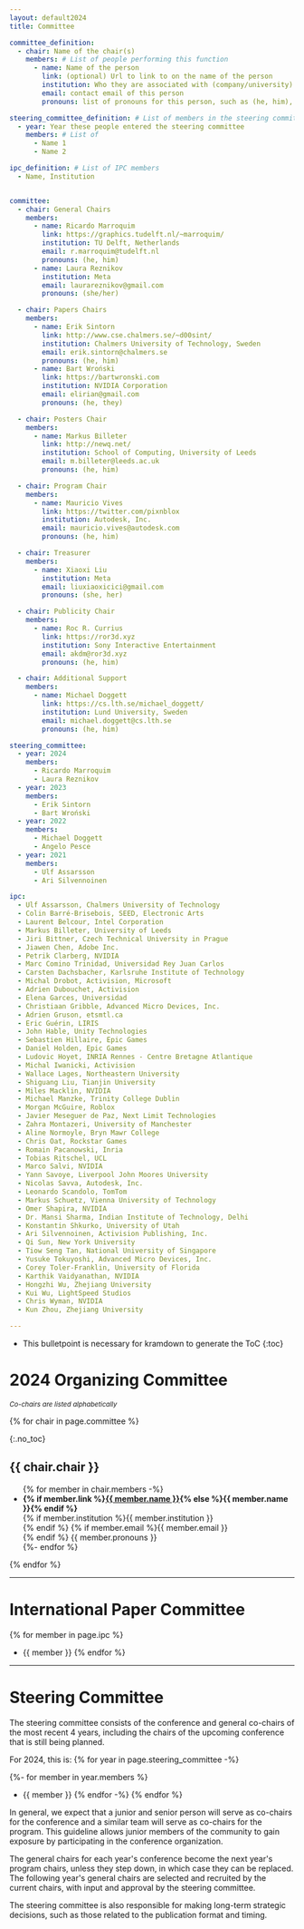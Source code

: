 ```yaml
---
layout: default2024
title: Committee

committee_definition:
  - chair: Name of the chair(s)
    members: # List of people performing this function
      - name: Name of the person
        link: (optional) Url to link to on the name of the person
        institution: Who they are associated with (company/university)
        email: contact email of this person
        pronouns: list of pronouns for this person, such as (he, him), (she, her), etc

steering_committee_definition: # List of members in the steering committee, by year
  - year: Year these people entered the steering committee
    members: # List of 
      - Name 1
      - Name 2

ipc_definition: # List of IPC members
  - Name, Institution


committee:
  - chair: General Chairs
    members:
      - name: Ricardo Marroquim
        link: https://graphics.tudelft.nl/~marroquim/
        institution: TU Delft, Netherlands
        email: r.marroquim@tudelft.nl
        pronouns: (he, him)
      - name: Laura Reznikov
        institution: Meta
        email: laurareznikov@gmail.com
        pronouns: (she/her)

  - chair: Papers Chairs
    members:
      - name: Erik Sintorn
        link: http://www.cse.chalmers.se/~d00sint/
        institution: Chalmers University of Technology, Sweden
        email: erik.sintorn@chalmers.se
        pronouns: (he, him)
      - name: Bart Wroński
        link: https://bartwronski.com
        institution: NVIDIA Corporation
        email: elirian@gmail.com
        pronouns: (he, they)

  - chair: Posters Chair
    members:
      - name: Markus Billeter
        link: http://newq.net/
        institution: School of Computing, University of Leeds
        email: m.billeter@leeds.ac.uk
        pronouns: (he, him)

  - chair: Program Chair
    members:
      - name: Mauricio Vives
        link: https://twitter.com/pixnblox
        institution: Autodesk, Inc.
        email: mauricio.vives@autodesk.com
        pronouns: (he, him)

  - chair: Treasurer
    members:
      - name: Xiaoxi Liu
        institution: Meta
        email: liuxiaoxicici@gmail.com
        pronouns: (she, her)

  - chair: Publicity Chair
    members:
      - name: Roc R. Currius
        link: https://ror3d.xyz
        institution: Sony Interactive Entertainment
        email: akdm@ror3d.xyz
        pronouns: (he, him)

  - chair: Additional Support
    members:
      - name: Michael Doggett
        link: https://cs.lth.se/michael_doggett/
        institution: Lund University, Sweden
        email: michael.doggett@cs.lth.se
        pronouns: (he, him)

steering_committee:
  - year: 2024
    members:
      - Ricardo Marroquim
      - Laura Reznikov
  - year: 2023
    members:
      - Erik Sintorn
      - Bart Wroński
  - year: 2022
    members:
      - Michael Doggett
      - Angelo Pesce
  - year: 2021
    members:
      - Ulf Assarsson
      - Ari Silvennoinen

ipc:
  - Ulf Assarsson, Chalmers University of Technology
  - Colin Barré-Brisebois, SEED, Electronic Arts
  - Laurent Belcour, Intel Corporation
  - Markus Billeter, University of Leeds
  - Jiri Bittner, Czech Technical University in Prague
  - Jiawen Chen, Adobe Inc.
  - Petrik Clarberg, NVIDIA
  - Marc Comino Trinidad, Universidad Rey Juan Carlos
  - Carsten Dachsbacher, Karlsruhe Institute of Technology
  - Michal Drobot, Activision, Microsoft
  - Adrien Dubouchet, Activision
  - Elena Garces, Universidad
  - Christiaan Gribble, Advanced Micro Devices, Inc.
  - Adrien Gruson, etsmtl.ca
  - Eric Guérin, LIRIS
  - John Hable, Unity Technologies
  - Sebastien Hillaire, Epic Games
  - Daniel Holden, Epic Games
  - Ludovic Hoyet, INRIA Rennes - Centre Bretagne Atlantique
  - Michal Iwanicki, Activision
  - Wallace Lages, Northeastern University
  - Shiguang Liu, Tianjin University
  - Miles Macklin, NVIDIA
  - Michael Manzke, Trinity College Dublin
  - Morgan McGuire, Roblox
  - Javier Meseguer de Paz, Next Limit Technologies
  - Zahra Montazeri, University of Manchester
  - Aline Normoyle, Bryn Mawr College
  - Chris Oat, Rockstar Games
  - Romain Pacanowski, Inria
  - Tobias Ritschel, UCL
  - Marco Salvi, NVIDIA
  - Yann Savoye, Liverpool John Moores University
  - Nicolas Savva, Autodesk, Inc.
  - Leonardo Scandolo, TomTom
  - Markus Schuetz, Vienna University of Technology
  - Omer Shapira, NVIDIA
  - Dr. Mansi Sharma, Indian Institute of Technology, Delhi
  - Konstantin Shkurko, University of Utah
  - Ari Silvennoinen, Activision Publishing, Inc.
  - Qi Sun, New York University
  - Tiow Seng Tan, National University of Singapore
  - Yusuke Tokuyoshi, Advanced Micro Devices, Inc.
  - Corey Toler-Franklin, University of Florida
  - Karthik Vaidyanathan, NVIDIA
  - Hongzhi Wu, Zhejiang University
  - Kui Wu, LightSpeed Studios
  - Chris Wyman, NVIDIA
  - Kun Zhou, Zhejiang University

---
```


* This bulletpoint is necessary for kramdown to generate the ToC
{:toc}

# 2024 Organizing Committee

<small>*Co-chairs are listed alphabetically*</small>


{% for chair in page.committee %}

{:.no_toc}
## {{ chair.chair }}
<ul class="three-columns">
  {% for member in chair.members -%}
  <li> 
		<b class="member-name">{% if member.link %}<a href="{{ member.link }}" target="_blank">{{ member.name }}</a>{% else %}{{ member.name }}{% endif %}</b><br>
		{% if member.institution %}{{ member.institution }}<br>{% endif %}
		{% if member.email %}{{ member.email }}<br>{% endif %}
		{{ member.pronouns }}
	</li>
  {%- endfor %}
</ul>
{% endfor %}

---

# International Paper Committee

{% for member in page.ipc %}
- {{ member }}
{% endfor %}


---

# Steering Committee

The steering committee consists of the conference and general
co-chairs of the most recent 4 years, including the chairs of the
upcoming conference that is still being planned.

For 2024, this is:
{% for year in page.steering_committee -%}
<!-- {{ year.year }} -->
{%- for member in year.members %}
- {{ member }}
{% endfor -%}
{% endfor %}

In general, we expect that a junior and senior person will serve as
co-chairs for the conference and a similar team will serve as co-chairs
for the program.  This guideline allows junior members of the community
to gain exposure by participating in the conference organization.

The general chairs for each year's conference become the next year's
program chairs, unless they step down, in which case they can be replaced.
The following year's general chairs are selected and recruited by the current
chairs, with input and approval by the steering committee.

The steering committee is also responsible for making long-term strategic
decisions, such as those related to the publication format and timing.

